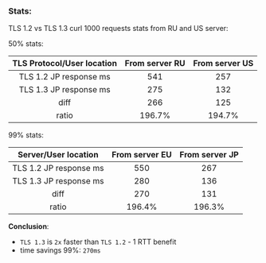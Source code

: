 ### Stats:
TLS 1.2 vs TLS 1.3 curl 1000 requests stats from RU and US server:


50% stats:

**TLS Protocol/User location**|**From server RU**|**From server US**
:-----:|:-----:|:-----:
TLS 1.2 JP response ms|541|257
TLS 1.3 JP response ms|275|132
diff|266|125
ratio|196.7%|194.7%

99% stats:

**Server/User location**|**From server EU**|**From server JP**
:-----:|:-----:|:-----:
TLS 1.2 JP response ms|550|267
TLS 1.3 JP response ms|280|136
diff|270|131
ratio|196.4%|196.3%

**Conclusion**: 
- `TLS 1.3` is `2x` faster than `TLS 1.2` - 1 RTT benefit
- time savings 99%: `270ms`